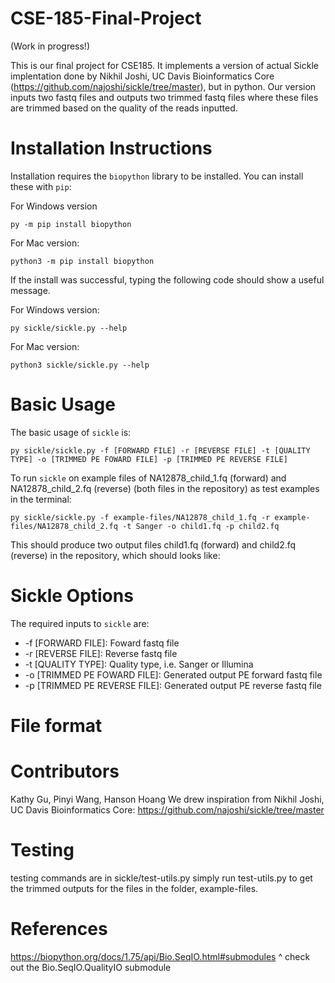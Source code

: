 # CSE-185-Final-Project
(Work in progress!)

This is our final project for CSE185. It implements a version of actual Sickle implentation done by Nikhil Joshi, UC Davis Bioinformatics Core (https://github.com/najoshi/sickle/tree/master), but in python. Our version inputs two fastq files and outputs two trimmed fastq files where these files are trimmed based on the quality of the reads inputted. 

# Installation Instructions
Installation requires the `biopython` library to be installed. You can install these with `pip`:

For Windows version
```
py -m pip install biopython
```
For Mac version:
```
python3 -m pip install biopython
```
If the install was successful, typing the following code should show a useful message.

For Windows version:
```
py sickle/sickle.py --help 
```
For Mac version:
```
python3 sickle/sickle.py --help
```

# Basic Usage
The basic usage of `sickle` is:
```
py sickle/sickle.py -f [FORWARD FILE] -r [REVERSE FILE] -t [QUALITY TYPE] -o [TRIMMED PE FOWARD FILE] -p [TRIMMED PE REVERSE FILE] 
```
To run `sickle` on example files of NA12878_child_1.fq (forward) and NA12878_child_2.fq (reverse) (both files in the repository) as test examples in the terminal:
```
py sickle/sickle.py -f example-files/NA12878_child_1.fq -r example-files/NA12878_child_2.fq -t Sanger -o child1.fq -p child2.fq
```
This should produce two output files child1.fq (forward) and child2.fq (reverse) in the repository, which should looks like:

# Sickle Options
The required inputs to `sickle` are: 
- -f [FORWARD FILE]: Foward fastq file
- -r [REVERSE FILE]: Reverse fastq file
- -t [QUALITY TYPE]: Quality type, i.e. Sanger or Illumina
- -o [TRIMMED PE FOWARD FILE]: Generated output PE forward fastq file
- -p [TRIMMED PE REVERSE FILE]: Generated output PE reverse fastq file

# File format

# Contributors
Kathy Gu, Pinyi Wang, Hanson Hoang
We drew inspiration from Nikhil Joshi, UC Davis Bioinformatics Core: https://github.com/najoshi/sickle/tree/master

# Testing
testing commands are in sickle/test-utils.py
simply run test-utils.py to get the trimmed outputs for the files in the folder, example-files.  

# References
https://biopython.org/docs/1.75/api/Bio.SeqIO.html#submodules 
^ check out the  Bio.SeqIO.QualityIO submodule
